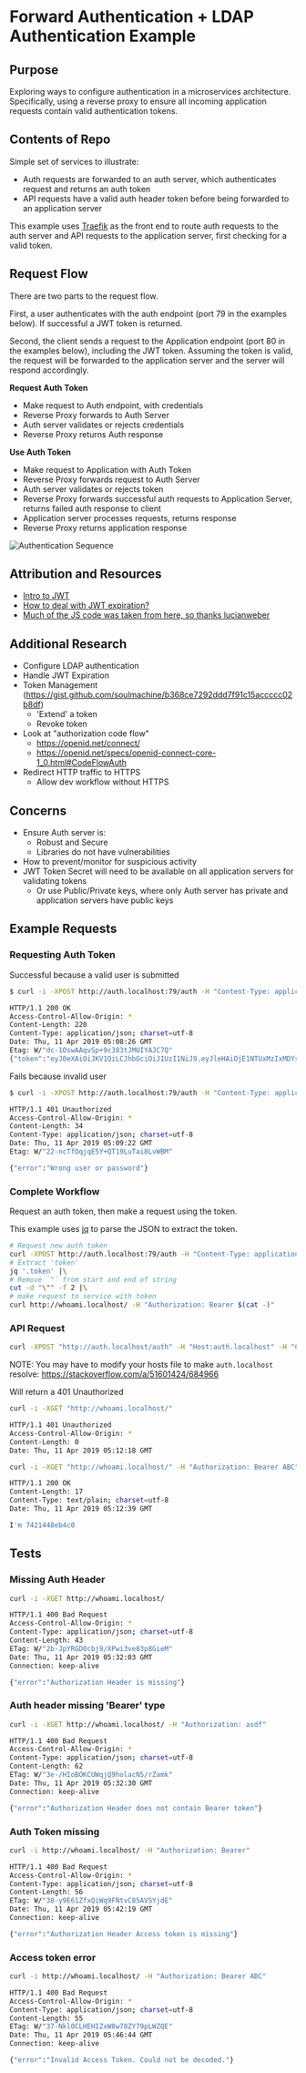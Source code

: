 # Forward Authentication + LDAP Authentication Example

## Purpose

Exploring ways to configure authentication in a microservices architecture. Specifically, using a reverse proxy to ensure all incoming application requests contain valid authentication tokens.

## Contents of Repo

Simple set of services to illustrate:

* Auth requests are forwarded to an auth server, which authenticates request and returns an auth token
* API requests have a valid auth header token before being forwarded to an application server

This example uses [Traefik](http://traefik.io) as the front end to route auth requests to the auth server and API requests to the application server, first checking for a valid token.

## Request Flow

There are two parts to the request flow. 

First, a user authenticates with the auth endpoint (port 79 in the examples below). If successful a JWT token is returned. 

Second, the client sends a request to the Application endpoint (port 80 in the examples below), including the JWT token. Assuming the token is valid, the request will be forwarded to the application server and the server will respond accordingly.

**Request Auth Token**

* Make request to Auth endpoint, with credentials
* Reverse Proxy forwards to Auth Server
* Auth server validates or rejects credentials
* Reverse Proxy returns Auth response

**Use Auth Token**

* Make request to Application with Auth Token
* Reverse Proxy forwards request to Auth Server
* Auth server validates or rejects token
* Reverse Proxy forwards successful auth requests to Application Server, returns failed auth response to client
* Application server processes requests, returns response
* Reverse Proxy returns application response

![Authentication Sequence](./docs/AuthenticationSequence.png)

## Attribution and Resources

* [Intro to JWT](https://jwt.io/introduction/)
* [How to deal with JWT expiration?](https://gist.github.com/soulmachine/b368ce7292ddd7f91c15accccc02b8df)
* [Much of the JS code was taken from here, so thanks lucianweber](https://github.com/lucianweber/ldap-jwt/)

## Additional Research

* Configure LDAP authentication
* Handle JWT Expiration
* Token Management (https://gist.github.com/soulmachine/b368ce7292ddd7f91c15accccc02b8df)
  * 'Extend' a token
  * Revoke token
* Look at "authorization code flow"
  * https://openid.net/connect/
  * https://openid.net/specs/openid-connect-core-1_0.html#CodeFlowAuth
* Redirect HTTP traffic to HTTPS
  * Allow dev workflow without HTTPS

## Concerns

* Ensure Auth server is:
  * Robust and Secure
  * Libraries do not have vulnerabilities
* How to prevent/monitor for suspicious activity
* JWT Token Secret will need to be available on all application servers for validating tokens
  * Or use Public/Private keys, where only Auth server has private and application servers have public keys

## Example Requests

### Requesting Auth Token

Successful because a valid user is submitted

```bash
$ curl -i -XPOST http://auth.localhost:79/auth -H "Content-Type: application/json" --data '{"username":"admin","password":"admin"}'

HTTP/1.1 200 OK
Access-Control-Allow-Origin: *
Content-Length: 220
Content-Type: application/json; charset=utf-8
Date: Thu, 11 Apr 2019 05:08:26 GMT
Etag: W/"dc-1OswAAqvSp+9c383tJMUIYAJC7Q"
{"token":"eyJ0eXAiOiJKV1QiLCJhbGciOiJIUzI1NiJ9.eyJleHAiOjE1NTUxMzIxMDYsInVzZXJfbmFtZSI6IjEyMyIsImZ1bGxfbmFtZSI6ImFkbWluIiwibWFpbCI6ImFkbWluQHRlc3QuY29tIn0.cEDeu_nPhvu2CII5KPs9whVQDdgg-mda6oODqHhV_0A","full_name":"admin"}
```

Fails because invalid user

```bash
$ curl -i -XPOST http://auth.localhost:79/auth -H "Content-Type: application/json" --data '{"username":"xyz","password":"xyz"}'

HTTP/1.1 401 Unauthorized
Access-Control-Allow-Origin: *
Content-Length: 34
Content-Type: application/json; charset=utf-8
Date: Thu, 11 Apr 2019 05:09:22 GMT
Etag: W/"22-ncTfOqjqE5Y+QT19LuTai8LvWBM"

{"error":"Wrong user or password"}
```

### Complete Workflow

Request an auth token, then make a request using the token.

This example uses [jq](https://stedolan.github.io/jq/download/) to parse the JSON to extract the token.

```bash
# Request new auth token
curl -XPOST http://auth.localhost:79/auth -H "Content-Type: application/json" --data '{"username":"admin","password":"admin"}' |\
# Extract 'token'
jq '.token' |\
# Remove `"` from start and end of string
cut -d "\"" -f 2 |\
# make request to service with token
curl http://whoami.localhost/ -H "Authorization: Bearer $(cat -)"
```


### API Request

```bash
curl -XPOST "http://auth.localhost/auth" -H "Host:auth.localhost" -H "Content-Type: application/json" --data '{"username":"admin","password":"admin"}'
```

NOTE: You may have to modify your hosts file to make `auth.localhost` resolve: https://stackoverflow.com/a/51601424/684966


Will return a 401 Unauthorized

```bash
curl -i -XGET "http://whoami.localhost/"

HTTP/1.1 401 Unauthorized
Access-Control-Allow-Origin: *
Content-Length: 0
Date: Thu, 11 Apr 2019 05:12:18 GMT
```

```bash
curl -i -XGET "http://whoami.localhost/" -H "Authorization: Bearer ABC"

HTTP/1.1 200 OK
Content-Length: 17
Content-Type: text/plain; charset=utf-8
Date: Thu, 11 Apr 2019 05:12:39 GMT

I'm 7421448eb4c0
```

## Tests

### Missing Auth Header

```bash
curl -i -XGET http://whoami.localhost/

HTTP/1.1 400 Bad Request
Access-Control-Allow-Origin: *
Content-Type: application/json; charset=utf-8
Content-Length: 43
ETag: W/"2b-JpYRGD0cbj9/XPwi3ve83p8GieM"
Date: Thu, 11 Apr 2019 05:32:03 GMT
Connection: keep-alive

{"error":"Authorization Header is missing"}
```

### Auth header missing 'Bearer' type

```bash
curl -i -XGET http://whoami.localhost/ -H "Authorization: asdf"

HTTP/1.1 400 Bad Request
Access-Control-Allow-Origin: *
Content-Type: application/json; charset=utf-8
Content-Length: 62
ETag: W/"3e-/HIoBOKCUWqjQ9holacN5/rZamk"
Date: Thu, 11 Apr 2019 05:32:30 GMT
Connection: keep-alive

{"error":"Authorization Header does not contain Bearer token"}
```

### Auth Token missing

```bash
curl -i http://whoami.localhost/ -H "Authorization: Bearer"

HTTP/1.1 400 Bad Request
Access-Control-Allow-Origin: *
Content-Type: application/json; charset=utf-8
Content-Length: 56
ETag: W/"38-y9E61ZfxQiWq9FNtvC85AVSYjdE"
Date: Thu, 11 Apr 2019 05:42:19 GMT
Connection: keep-alive

{"error":"Authorization Header Access token is missing"}
```

### Access token error

```bash
curl -i http://whoami.localhost/ -H "Authorization: Bearer ABC"

HTTP/1.1 400 Bad Request
Access-Control-Allow-Origin: *
Content-Type: application/json; charset=utf-8
Content-Length: 55
ETag: W/"37-Nkl0CLHEHIZxW8w78ZY79pLWZQE"
Date: Thu, 11 Apr 2019 05:46:44 GMT
Connection: keep-alive

{"error":"Invalid Access Token. Could not be decoded."}
```
